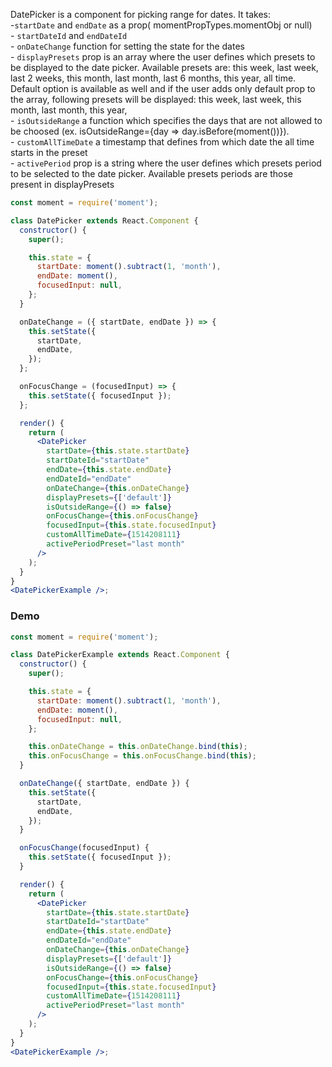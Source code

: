 DatePicker is a component for picking range for dates. It takes:
<br>-`startDate` and `endDate` as a prop( momentPropTypes.momentObj or null)
<br>- `startDateId` and `endDateId`
<br>- `onDateChange` function for setting the state for the dates
<br>- `displayPresets` prop is an array where the user defines which presets to be displayed to the date picker. Available presets are: this week, last week, last 2 weeks, this month, last month, last 6 months, this year, all time. Default option is available as well and if the user adds only default prop to the array, following presets will be displayed: this week, last week, this month, last month, this year,
<br>- `isOutsideRange` a function which specifies the days that are not allowed to be choosed (ex. isOutsideRange={day => day.isBefore(moment())}).
<br>- `customAllTimeDate` a timestamp that defines from which date the all time starts in the preset
<br>- `activePeriod` prop is a string where the user defines which presets period to be selected to the date picker. Available presets periods are those present in displayPresets

```jsx static
const moment = require('moment');

class DatePicker extends React.Component {
  constructor() {
    super();

    this.state = {
      startDate: moment().subtract(1, 'month'),
      endDate: moment(),
      focusedInput: null,
    };
  }

  onDateChange = ({ startDate, endDate }) => {
    this.setState({
      startDate,
      endDate,
    });
  };

  onFocusChange = (focusedInput) => {
    this.setState({ focusedInput });
  };

  render() {
    return (
      <DatePicker
        startDate={this.state.startDate}
        startDateId="startDate"
        endDate={this.state.endDate}
        endDateId="endDate"
        onDateChange={this.onDateChange}
        displayPresets={['default']}
        isOutsideRange={() => false}
        onFocusChange={this.onFocusChange}
        focusedInput={this.state.focusedInput}
        customAllTimeDate={1514208111}
        activePeriodPreset="last month"
      />
    );
  }
}
<DatePickerExample />;
```

### Demo

```jsx
const moment = require('moment');

class DatePickerExample extends React.Component {
  constructor() {
    super();

    this.state = {
      startDate: moment().subtract(1, 'month'),
      endDate: moment(),
      focusedInput: null,
    };

    this.onDateChange = this.onDateChange.bind(this);
    this.onFocusChange = this.onFocusChange.bind(this);
  }

  onDateChange({ startDate, endDate }) {
    this.setState({
      startDate,
      endDate,
    });
  }

  onFocusChange(focusedInput) {
    this.setState({ focusedInput });
  }

  render() {
    return (
      <DatePicker
        startDate={this.state.startDate}
        startDateId="startDate"
        endDate={this.state.endDate}
        endDateId="endDate"
        onDateChange={this.onDateChange}
        displayPresets={['default']}
        isOutsideRange={() => false}
        onFocusChange={this.onFocusChange}
        focusedInput={this.state.focusedInput}
        customAllTimeDate={1514208111}
        activePeriodPreset="last month"
      />
    );
  }
}
<DatePickerExample />;
```
